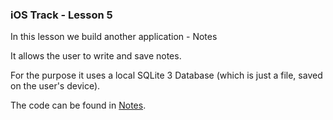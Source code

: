 ### iOS Track - Lesson 5

In this lesson we build another application - Notes

It allows the user to write and save notes.

For the purpose it uses a local SQLite 3 Database (which is just a file, saved on the user's device).

The code can be found in [Notes](Notes).

